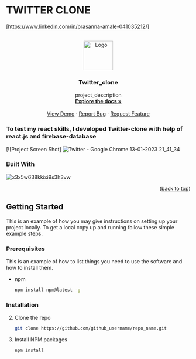 <h1>TWITTER CLONE </h1>
<a name="readme-top"></a>



<!-- PROJECT SHIELDS -->



[https://www.linkedin.com/in/prasanna-amale-041035212/]



<!-- PROJECT LOGO -->
<br />
<div align="center">
  <a href="https://github.com/github_username/repo_name">
    <img src="https://encrypted-tbn0.gstatic.com/images?q=tbn:ANd9GcS4n_urpJ9XpwOTdzBVbGvactwHrPagYQrTJPYjxfxLGkSyu7nJZVqRVGAeohnPgKMrnKE&usqp=CAU" alt="Logo" width="80" height="80">
  </a>

<h3 align="center">Twitter_clone</h3>

  <p align="center">
    project_description
    <br />
    <a href="https://github.com/PrasannaAmale11/Twitter-clone"><strong>Explore the docs »</strong></a>
    <br />
    <br />
    <a href="https://github.com/PrasannaAmale11/Twitter-clone">View Demo</a>
    ·
    <a href="https://github.com/PrasannaAmale11/Twitter-clone">Report Bug</a>
    ·
    <a href="https://github.com/PrasannaAmale11/Twitter-clone">Request Feature</a>
  </p>
</div>



<!-- TABLE OF CONTENTS 
<details>
  <summary>Table of Contents</summary>
  <ol>
    <li>
      <a href="#about-the-project">About The Project</a>
      <ul>
        <li><a href="#built-with">Built With</a></li>
      </ul>
    </li>
    <li>
      <a href="#getting-started">Getting Started</a>
      <ul>
        <li><a href="#prerequisites">Prerequisites</a></li>
        <li><a href="#installation">Installation</a></li>
      </ul>
    </li>
    <li><a href="#usage">Usage</a></li>
    <li><a href="#roadmap">Roadmap</a></li>
    <li><a href="#contributing">Contributing</a></li>
    <li><a href="#license">License</a></li>
    <li><a href="#contact">Contact</a></li>
    <li><a href="#acknowledgments">Acknowledgments</a></li>
  </ol>
</details> -->



<!-- ABOUT THE PROJECT -->
<h3>To test my react skills, I developed Twitter-clone with help of react.js and firebase-database</h3>

[![Project Screen Shot]
![Twitter - Google Chrome 13-01-2023 21_41_34](https://user-images.githubusercontent.com/110029115/212368867-dc460444-cbf7-4806-a31b-cb1500548542.png)








### Built With

![x3x5w638kkixi9s3h3vw](https://user-images.githubusercontent.com/110029115/212370861-9c46aac8-1e3f-4e65-b105-c5c21f29f551.gif)




<p align="right">(<a href="#readme-top">back to top</a>)</p>



<!-- GETTING STARTED -->
## Getting Started

This is an example of how you may give instructions on setting up your project locally.
To get a local copy up and running follow these simple example steps.

### Prerequisites

This is an example of how to list things you need to use the software and how to install them.
* npm
  ```sh
  npm install npm@latest -g
  ```

### Installation


2. Clone the repo
   ```sh
   git clone https://github.com/github_username/repo_name.git
   ```
3. Install NPM packages
   ```sh
   npm install






